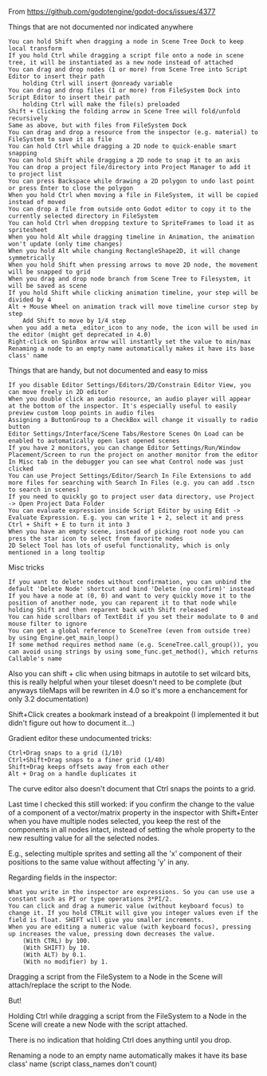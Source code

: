 
From https://github.com/godotengine/godot-docs/issues/4377

Things that are not documented nor indicated anywhere

    You can hold Shift when dragging a node in Scene Tree Dock to keep local transform
    If you hold Ctrl while dragging a script file onto a node in scene tree, it will be instantiated as a new node instead of attached
    You can drag and drop nodes (1 or more) from Scene Tree into Script Editor to insert their path
        holding Ctrl will insert @onready variable
    You can drag and drop files (1 or more) from FileSystem Dock into Script Editor to insert their path
        holding Ctrl will make the file(s) preloaded
    Shift + Clicking the folding arrow in Scene Tree will fold/unfold recursively
    Same as above, but with files from FileSystem Dock
    You can drag and drop a resource from the inspector (e.g. material) to FileSystem to save it as file
    You can hold Ctrl while dragging a 2D node to quick-enable smart snapping
    You can hold Shift while dragging a 2D node to snap it to an axis
    You can drop a project file/directory into Project Manager to add it to project list
    You can press Backspace while drawing a 2D polygon to undo last point or press Enter to close the polygon
    When you hold Ctrl when moving a file in FileSystem, it will be copied instead of moved
    You can drop a file from outside onto Godot editor to copy it to the currently selected directory in FileSystem
    You can hold Ctrl when dropping texture to SpriteFrames to load it as spritesheet
    When you hold Alt while dragging timeline in Animation, the animation won't update (only time changes)
    When you hold Alt while changing RectangleShape2D, it will change symmetrically
    When you hold Shift when pressing arrows to move 2D node, the movement will be snapped to grid
    When you drag and drop node branch from Scene Tree to Filesystem, it will be saved as scene
    If you hold Shift while clicking animation timeline, your step will be divided by 4
    Alt + Mouse Wheel on animation track will move timeline cursor step by step
        Add Shift to move by 1/4 step
    when you add a meta _editor_icon to any node, the icon will be used in the editor (might get deprecated in 4.0)
    Right-click on SpinBox arrow will instantly set the value to min/max
    Renaming a node to an empty name automatically makes it have its base class' name

Things that are handy, but not documented and easy to miss

    If you disable Editor Settings/Editors/2D/Constrain Editor View, you can move freely in 2D editor
    When you double click an audio resource, an audio player will appear at the bottom of the inspector. It's especially useful to easily preview custom loop points in audio files
    Assigning a ButtonGroup to a CheckBox will change it visually to radio button
    Editor Settings/Interface/Scene Tabs/Restore Scenes On Load can be enabled to automatically open last opened scenes
    If you have 2 monitors, you can change Editor Settings/Run/Window Placement/Screen to run the project on another monitor from the editor
    In Misc tab in the debugger you can see what Control node was just clicked
    You can use Project Settings/Editor/Search In File Extensions to add more files for searching with Search In Files (e.g. you can add .tscn to search in scenes)
    If you need to quickly go to project user data directory, use Project -> Open Project Data Folder
    You can evaluate expression inside Script Editor by using Edit -> Evaluate Expression. E.g. you can write 1 + 2, select it and press Ctrl + Shift + E to turn it into 3
    When you have an empty scene, instead of picking root node you can press the star icon to select from favorite nodes
    2D Select Tool has lots of useful functionality, which is only mentioned in a long tooltip

Misc tricks

    If you want to delete nodes without confirmation, you can unbind the default 'Delete Node' shortcut and bind 'Delete (no confirm)' instead
    If you have a node at (0, 0) and want to very quickly move it to the position of another node, you can reparent it to that node while holding Shift and then reparent back with Shift released
    You can hide scrollbars of TextEdit if you set their modulate to 0 and mouse filter to ignore
    You can get a global reference to SceneTree (even from outside tree) by using Engine.get_main_loop()
    If some method requires method name (e.g. SceneTree.call_group()), you can avoid using strings by using some_func.get_method(), which returns Callable's name


Also you can shift + clic when using bitmaps in autotile to set wilcard bits, this is really helpful when your tileset doesn't need to be complete (but anyways tileMaps will be rewriten in 4.0 so it's more a enchancement for only 3.2 documentation)


Shift+Click creates a bookmark instead of a breakpoint (I implemented it but didn't figure out how to document it...)

Gradient editor these undocumented tricks:

    Ctrl+Drag snaps to a grid (1/10)
    Ctrl+Shift+Drag snaps to a finer grid (1/40)
    Shift+Drag keeps offsets away from each other
    Alt + Drag on a handle duplicates it

The curve editor also doesn't document that Ctrl snaps the points to a grid.


Last time I checked this still worked: if you confirm the change to the value of a component of a vector/matrix property in the inspector with Shift+Enter when you have multiple nodes selected, you keep the rest of the components in all nodes intact, instead of setting the whole property to the new resulting value for all the selected nodes.

E.g., selecting multiple sprites and setting all the 'x' component of their positions to the same value without affecting 'y' in any.


Regarding fields in the inspector:

    What you write in the inspector are expressions. So you can use use a constant such as PI or type operations 3*PI/2.
    You can click and drag a numeric value (without keyboard focus) to change it. If you hold CTRLit will give you integer values even if the field is float. SHIFT will give you smaller increments.
    When you are editing a numeric value (with keyboard focus), pressing up increases the value, pressing down decreases the value.
        (With CTRL) by 100.
        (With SHIFT) by 10.
        (With ALT) by 0.1.
        (With no modifier) by 1.

Dragging a script from the FileSystem to a Node in the Scene will attach/replace the script to the Node.

But!

Holding Ctrl while dragging a script from the FileSystem to a Node in the Scene will create a new Node with the script attached.

There is no indication that holding Ctrl does anything until you drop.

Renaming a node to an empty name automatically makes it have its base class' name (script class_names don't count)
